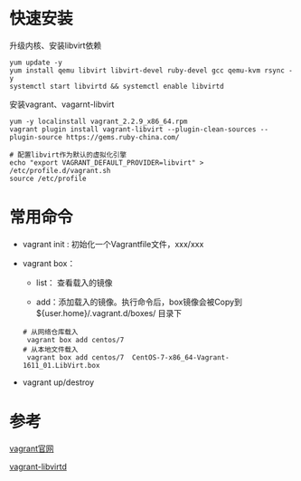 # 快速安装

升级内核、安装libvirt依赖

```shell
yum update -y 
yum install qemu libvirt libvirt-devel ruby-devel gcc qemu-kvm rsync -y
systemctl start libvirtd && systemctl enable libvirtd
```

安装vagrant、vagarnt-libvirt

```shell
yum -y localinstall vagrant_2.2.9_x86_64.rpm
vagrant plugin install vagrant-libvirt --plugin-clean-sources --plugin-source https://gems.ruby-china.com/ 

# 配置libvirt作为默认的虚拟化引擎
echo "export VAGRANT_DEFAULT_PROVIDER=libvirt" > /etc/profile.d/vagrant.sh 
source /etc/profile
```

# 常用命令

- vagrant init : 初始化一个Vagrantfile文件，xxx/xxx

- vagrant box：

    - list： 查看载入的镜像

    - add：添加载入的镜像。执行命令后，box镜像会被Copy到${user.home}/.vagrant.d/boxes/ 目录下

    ```shell
    # 从网络仓库载入
     vagrant box add centos/7 
    # 从本地文件载入
     vagrant box add centos/7  CentOS-7-x86_64-Vagrant-1611_01.LibVirt.box

    ```
- vagrant up/destroy


# 参考

[vagrant官网](https://www.vagrantup.com/intro)

[vagrant-libvirtd](https://github.com/vagrant-libvirt/vagrant-libvirt)